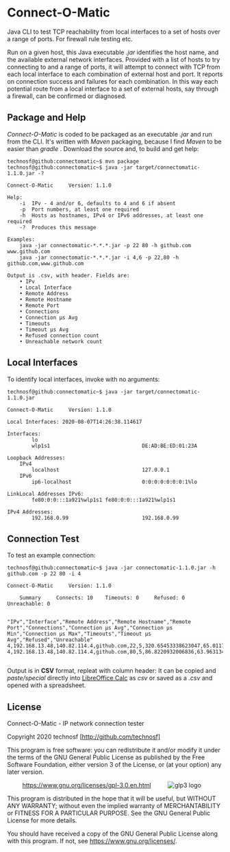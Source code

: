 # Connect-O-Matic
Java CLI to test TCP reachability from local interfaces to a set of hosts over a range of ports. For firewall rule testing etc.

Run on a given host, this Java executable  _.jar_  identifies the host name, and the available external network interfaces. Provided with a list of hosts to try connecting to and a range of ports, it will attempt to connect with TCP from each local interface to each combination of external host and port.
It reports on connection success and failures for each combination.
In this way each potential route from a local interface to a set of external hosts, say through a firewall, can be confirmed or diagnosed.

## Package and Help
_Connect-O-Matic_  is coded to be packaged as an executable  _.jar_  and run from the CLI. It's written with  _Maven_  packaging, because I find  _Maven_  to be easier than _gradle_ . Download the source and, to build and get help:

```console
technosf@github:connectomatic~$ mvn package
technosf@github:connectomatic~$ java -jar target/connectomatic-1.1.0.jar -?	

Connect-O-Matic		Version: 1.1.0

Help:
	-i	IPv - 4 and/or 6, defaults to 4 and 6 if absent
	-p	Port numbers, at least one required
	-h	Hosts as hostnames, IPv4 or IPv6 addresses, at least one required
	-?	Produces this message

Examples:
	java -jar connectomatic-*.*.*.jar -p 22 80 -h github.com www.github.com
	java -jar connectomatic-*.*.*.jar -i 4,6 -p 22,80 -h github.com,www.github.com

Output is .csv, with header. Fields are:
	• IPv
	• Local Interface
	• Remote Address
	• Remote Hostname
	• Remote Port
	• Connections
	• Connection μs Avg
	• Timeouts
	• Timeout μs Avg
	• Refused connection count
	• Unreachable network count

```
	
## Local Interfaces
To identify local interfaces, invoke with no arguments:	

```console
technosf@github:connectomatic~$ java -jar target/connectomatic-1.1.0.jar

Connect-O-Matic		Version: 1.1.0

Local Interfaces: 2020-08-07T14:26:38.114617

Interfaces:
		lo                              	
		wlp1s1                          	DE:AD:BE:ED:01:23A

Loopback Addresses:
	IPv4
		localhost                       	127.0.0.1
	IPv6
		ip6-localhost                   	0:0:0:0:0:0:0:1%lo

LinkLocal Addresses IPv6:
		fe80:0:0:::1a921%wlp1s1	fe80:0:0:::1a921%wlp1s1

IPv4 Addresses:
		192.168.0.99                    	192.168.0.99
```
## Connection Test
To test an example connection:

```console
technosf@github:connectomatic~$ java -jar connectomatic-1.1.0.jar -h github.com -p 22 80 -i 4

Connect-O-Matic		Version: 1.1.0

	Summary 	Connects: 10 	Timeouts: 0 	Refused: 0 	Unreachable: 0


"IPv","Interface","Remote Address","Remote Hostname","Remote Port","Connections","Connection μs Avg","Connection μs Min","Connection μs Max","Timeouts","Timeout μs Avg","Refused","Unreachable"
4,192.168.13.48,140.82.114.4,github.com,22,5,320.65453338623047,65.01171112060547,1101.0047607421875,0,0.0,0,0
4,192.168.13.48,140.82.114.4,github.com,80,5,86.8220932006836,63.963134765625,173.01504516601562,0,0.0,0,0


```
Output is in **CSV** format, repleat with column header: It can be copied and  _paste/special_  directly into [LibreOffice Calc](https://www.libreoffice.org/) as  _csv_  or saved as a  _.csv_  and opened with a spreadsheet.

## License

Connect-O-Matic - IP network connection tester

Copyright 2020  technosf  [http://github.com/technosf]

This program is free software: you can redistribute it and/or modify
it under the terms of the GNU General Public License as published by
the Free Software Foundation, either version 3 of the License, or
(at your option) any later version.

&nbsp;&nbsp;&nbsp;&nbsp;&nbsp;&nbsp;&nbsp;&nbsp;
https://www.gnu.org/licenses/gpl-3.0.en.html
&nbsp;&nbsp;&nbsp;&nbsp;&nbsp;&nbsp;&nbsp;&nbsp;
![glp3 logo](https://www.gnu.org/graphics/gplv3-127x51.png)


This program is distributed in the hope that it will be useful,
but WITHOUT ANY WARRANTY; without even the implied warranty of
MERCHANTABILITY or FITNESS FOR A PARTICULAR PURPOSE.  See the
GNU General Public License for more details.

You should have received a copy of the GNU General Public License
along with this program.  If not, see <https://www.gnu.org/licenses/>.
